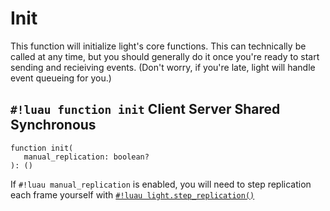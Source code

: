 # Init

This function will initialize light's core functions. This can technically be called at any time, but you should
generally do it once you're ready to start sending and recieiving events. (Don't worry, if you're late, light will
handle event queueing for you.)

## `#!luau function init` <span class="md-tag md-tag-icon md-tag--client">Client</span> <span class="md-tag md-tag-icon md-tag--server">Server</span> <span class="md-tag md-tag-icon md-tag--shared">Shared</span> <span class="md-tag md-tag-icon md-tag--sync">Synchronous</span>

```luau
function init(
   manual_replication: boolean?
): ()
```

If `#!luau manual_replication` is enabled, you will need to step replication each frame yourself with
[`#!luau light.step_replication()`](./step_replication.md)
